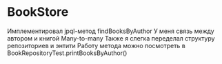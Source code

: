 # BookStore
Имплементировал jpql-метод findBooksByAuthor
У меня связь между автором и книгой Many-to-many
Также я слегка переделал структуру репозиториев и энтити
Работу метода можно посмотреть в BookRepositoryTest.printBooksByAuthor()

